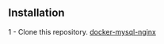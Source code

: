## Installation

1 - Clone this repository. [docker-mysql-nginx](https://github.com/MateusLimaPorto/docker-mysql-nginx.git)
